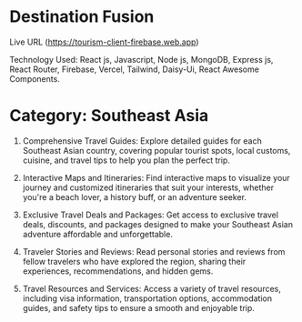 # Destination Fusion

Live URL (https://tourism-client-firebase.web.app)

Technology Used:
React js, Javascript, Node js, MongoDB, Express js, React Router, Firebase, Vercel, Tailwind, Daisy-Ui, React
Awesome Components.

# Category:  Southeast Asia

1. Comprehensive Travel Guides: 
Explore detailed guides for each Southeast Asian country, covering popular tourist spots, local customs, cuisine, and travel tips to help you plan the perfect trip.

2. Interactive Maps and Itineraries: 
Find interactive maps to visualize your journey and customized itineraries that suit your interests, whether you're a beach lover, a history buff, or an adventure seeker.

3. Exclusive Travel Deals and Packages: 
Get access to exclusive travel deals, discounts, and packages designed to make your Southeast Asian adventure affordable and unforgettable.

4. Traveler Stories and Reviews: 
Read personal stories and reviews from fellow travelers who have explored the region, sharing their experiences, recommendations, and hidden gems.

5. Travel Resources and Services: 
Access a variety of travel resources, including visa information, transportation options, accommodation guides, and safety tips to ensure a smooth and enjoyable trip.
